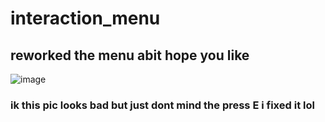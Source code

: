 #                                   **interaction_menu**
## reworked the menu abit hope you like
![image](https://github.com/user-attachments/assets/4cf49163-5bfb-4f48-96a4-b6413d17c638)

### ik this pic looks bad but just dont mind the press E i fixed it lol 

